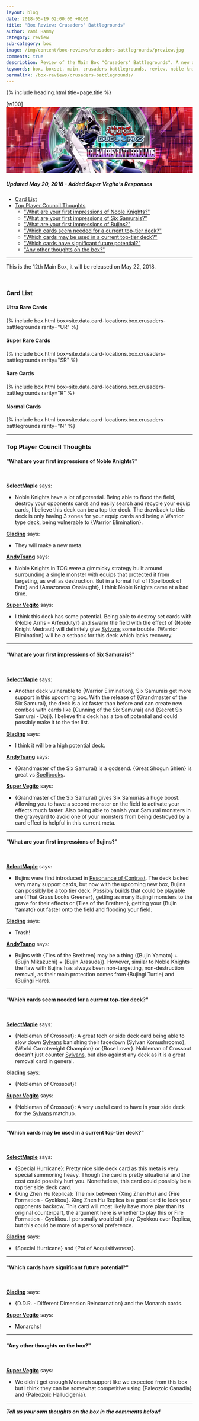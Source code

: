 ```yaml
---
layout: blog
date: 2018-05-19 02:00:00 +0100 
title: "Box Review: Crusaders' Battlegrounds"
author: Yami Hammy
category: review
sub-category: box
image: /img/content/box-reviews/crusaders-battlegrounds/preview.jpg
comments: true
description: Review of the Main Box "Crusaders' Battlegrounds". A new deck type included with this box is Noble Knights as well as support for Six Samurais and Buijins.
keywords: box, boxset, main, crusaders battlegrounds, review, noble knights, six samurais, buijins
permalink: /box-reviews/crusaders-battlegrounds/
---
```


{% include heading.html title=page.title %}

[w100]
![](/img/content/box-reviews/crusaders-battlegrounds/banner.jpg)

##### Updated May 20, 2018 - Added Super Vegito's Responses

- [Card List](#card-list)
- [Top Player Council Thoughts](#tpc)
    - ["What are your first impressions of Noble Knights?"](#q1)
    - ["What are your first impressions of Six Samurais?"](#q2)
    - ["What are your first impressions of Bujins?"](#q3)
    - ["Which cards seem needed for a current top-tier deck?"](#q4)
    - ["Which cards may be used in a current top-tier deck?"](#q5)
    - ["Which cards have significant future potential?"](#q6)
    - ["Any other thoughts on the box?"](#q7)

---

This is the 12th Main Box, it will be released on May 22, 2018. 

<br>

### Card List

#### Ultra Rare Cards

{% include box.html box=site.data.card-locations.box.crusaders-battlegrounds rarity="UR" %}

#### Super Rare Cards

{% include box.html box=site.data.card-locations.box.crusaders-battlegrounds rarity="SR" %}

#### Rare Cards

{% include box.html box=site.data.card-locations.box.crusaders-battlegrounds rarity="R" %}

#### Normal Cards

{% include box.html box=site.data.card-locations.box.crusaders-battlegrounds rarity="N" %}

---

<a name="tpc"></a>

### Top Player Council Thoughts

<a name="q1"></a>

#### "What are your first impressions of Noble Knights?"

<br>

**[SelectMaple](/top-player-council/selectmaple/)** says:
- Noble Knights have a lot of potential. Being able to flood the field, destroy your opponents cards and easily search and recycle your equip cards, I believe this deck can be a top tier deck. The drawback to this deck is only having 3 zones for your equip cards and being a Warrior type deck, being vulnerable to {Warrior Elimination}. 

**[Glading](/top-player-council/glading/)** says:
- They will make a new meta.

**[AndyTsang](/top-player-council/andytsang/)** says:
- Noble Knights in TCG were a gimmicky strategy built around surrounding a single monster with equips that protected it from targeting, as well as destruction. But in a format full of {Spellbook of Fate} and {Amazoness Onslaught}, I think Noble Knights came at a bad time.

**[Super Vegito](/top-player-council/super-vegito/)** says:
- I think this deck has some potential. Being able to destroy set cards with {Noble Arms - Arfeudutyr} and swarm the field with the effect of {Noble Knight Medraut} will definitely give [Sylvans](/tier-list/deck-types/sylvans/) some trouble. {Warrior Elimination} will be a setback for this deck which lacks recovery.


---

<a name="q2"></a>

#### "What are your first impressions of Six Samurais?"

<br>

**[SelectMaple](/top-player-council/selectmaple/)** says:
- Another deck vulnerable to {Warrior Elimination}, Six Samurais get more support in this upcoming box. With the release of {Grandmaster of the Six Samurai}, the deck is a lot faster than before and can create new combos with cards like {Cunning of the Six Samurai} and {Secret Six Samurai - Doji}. I believe this deck has a ton of potential and could possibly make it to the tier list.

**[Glading](/top-player-council/glading/)** says:
- I think it will be a high potential deck.

**[AndyTsang](/top-player-council/andytsang/)** says:
- {Grandmaster of the Six Samurai} is a godsend. {Great Shogun Shien} is great vs [Spellbooks](/tier-list/deck-types/spellbooks/). 

**[Super Vegito](/top-player-council/super-vegito/)** says:
- {Grandmaster of the Six Samurai} gives Six Samurias a huge boost. Allowing you to have a second monster on the field to activate your effects much faster. Also being able to banish your Samurai monsters in the graveyard to avoid one of your monsters from being destroyed by a card effect is helpful in this current meta.

---

<a name="q3"></a>

#### "What are your first impressions of Bujins?"

<br>

**[SelectMaple](/top-player-council/selectmaple/)** says:
- Bujins were first introduced in [Resonance of Contrast](/box-reviews/resonance-of-contrast/). The deck lacked very many support cards, but now with the upcoming new box, Bujins can possibly be a top tier deck. Possibly builds that could be playable are {That Grass Looks Greener}, getting as many Bujingi monsters to the grave for their effects or {Ties of the Brethren}, getting your {Bujin Yamato} out faster onto the field and flooding your field. 

**[Glading](/top-player-council/glading/)** says:
- Trash!

**[AndyTsang](/top-player-council/andytsang/)** says:
- Bujins with {Ties of the Brethren} may be a thing ({Bujin Yamato} + {Bujin Mikazuchi} + {Bujin Arasuda}). However, similar to Noble Knights the flaw with Bujins has always been non-targetting, non-destruction removal, as their main protection comes from {Bujingi Turtle} and {Bujingi Hare}.

---

<a name="q4"></a>

#### "Which cards seem needed for a current top-tier deck?"

<br>

**[SelectMaple](/top-player-council/selectmaple/)** says:
- {Nobleman of Crossout}: A great tech or side deck card being able to slow down [Sylvans](/tier-list/deck-types/sylvans/) banishing their facedown {Sylvan Komushroomo}, {World Carrotweight Champion} or {Rose Lover}. Nobleman of Crossout doesn't just counter [Sylvans](/tier-list/deck-types/sylvans/), but also against any deck as it is a great removal card in general. 

**[Glading](/top-player-council/glading/)** says:
- {Nobleman of Crossout}!

**[Super Vegito](/top-player-council/super-vegito/)** says:
- {Nobleman of Crossout}: A very useful card to have in your side deck for the [Sylvans](/tier-list/deck-types/sylvans/) matchup.

---

<a name="q5"></a>

#### "Which cards may be used in a current top-tier deck?"

<br>

**[SelectMaple](/top-player-council/selectmaple/)** says:
- {Special Hurricane}: Pretty nice side deck card as this meta is very special summoning heavy. Though the card is pretty situational and the cost could possibly hurt you. Nonetheless, this card could possibly be a top tier side deck card. 
- {Xing Zhen Hu Replica}: The mix between {Xing Zhen Hu} and {Fire Formation - Gyokkou}. Xing Zhen Hu Replica is a good card to lock your opponents backrow. This card will most likely have more play than its original counterpart, the argument here is whether to play this or Fire Formation - Gyokkou. I personally would still play Gyokkou over Replica, but this could be more of a personal preference. 

**[Glading](/top-player-council/glading/)** says:
- {Special Hurricane} and {Pot of Acquisitiveness}.

---

<a name="q6"></a>

#### "Which cards have significant future potential?"

<br>

**[Glading](/top-player-council/glading/)** says:
- {D.D.R. - Different Dimension Reincarnation} and the Monarch cards.

**[Super Vegito](/top-player-council/super-vegito/)** says:
- Monarchs! 

---

<a name="q7"></a>

#### "Any other thoughts on the box?"

<br>

**[Super Vegito](/top-player-council/super-vegito/)** says:
- We didn't get enough Monarch support like we expected from this box but I think they can be somewhat competitive using {Paleozoic Canadia} and {Paleozoic Hallucigenia}. 

---

***Tell us your own thoughts on the box in the comments below!***
